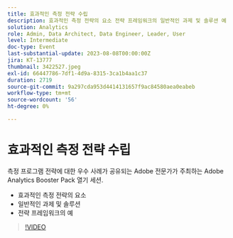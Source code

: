 ```yaml
---
title: 효과적인 측정 전략 수립
description: 효과적인 측정 전략의 요소 전략 프레임워크의 일반적인 과제 및 솔루션 예
solution: Analytics
role: Admin, Data Architect, Data Engineer, Leader, User
level: Intermediate
doc-type: Event
last-substantial-update: 2023-08-08T00:00:00Z
jira: KT-13777
thumbnail: 3422527.jpeg
exl-id: 66447786-7df1-4d9a-8315-3ca1b4aa1c37
duration: 2719
source-git-commit: 9a297cda953d4414131657f9ac84580aea0eabeb
workflow-type: tm+mt
source-wordcount: '56'
ht-degree: 0%

---
```


# 효과적인 측정 전략 수립

측정 프로그램 전략에 대한 우수 사례가 공유되는 Adobe 전문가가 주최하는 Adobe Analytics Booster Pack 열기 세션.

* 효과적인 측정 전략의 요소
* 일반적인 과제 및 솔루션
* 전략 프레임워크의 예

>[!VIDEO](https://video.tv.adobe.com/v/3422527/?learn=on)
